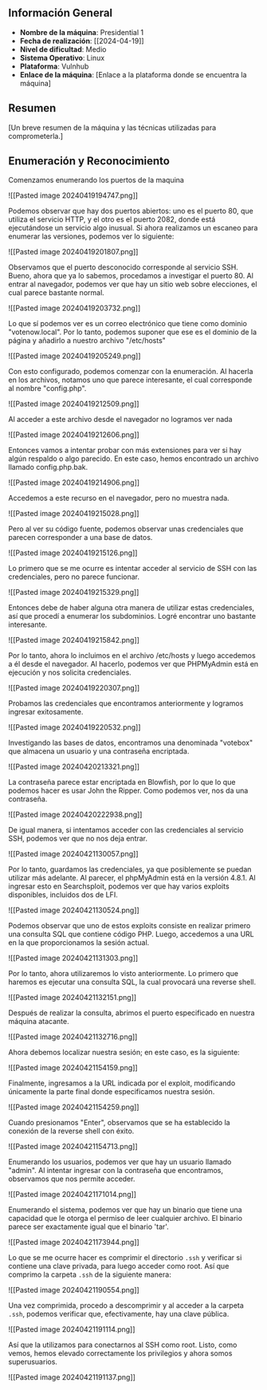 
## Información General

- **Nombre de la máquina**: Presidential 1
- **Fecha de realización**: [[2024-04-19]]
- **Nivel de dificultad**: Medio
- **Sistema Operativo**: Linux
- **Plataforma**: Vulnhub
- **Enlace de la máquina**: [Enlace a la plataforma donde se encuentra la máquina]

## Resumen
[Un breve resumen de la máquina y las técnicas utilizadas para comprometerla.]

## Enumeración y Reconocimiento


Comenzamos enumerando los puertos de la maquina


![[Pasted image 20240419194747.png]]


Podemos observar que hay dos puertos abiertos: uno es el puerto 80, que utiliza el servicio HTTP, y el otro es el puerto 2082, donde está ejecutándose un servicio algo inusual. Si ahora realizamos un escaneo para enumerar las versiones, podemos ver lo siguiente:


![[Pasted image 20240419201807.png]]


Observamos que el puerto desconocido corresponde al servicio SSH. Bueno, ahora que ya lo sabemos, procedamos a investigar el puerto 80. Al entrar al navegador, podemos ver que hay un sitio web sobre elecciones, el cual parece bastante normal.

![[Pasted image 20240419203732.png]]


Lo que sí podemos ver es un correo electrónico que tiene como dominio "votenow.local". Por lo tanto, podemos suponer que ese es el dominio de la página y añadirlo a nuestro archivo "/etc/hosts"

![[Pasted image 20240419205249.png]]


Con esto configurado, podemos comenzar con la enumeración. Al hacerla en los archivos, notamos uno que parece interesante, el cual corresponde al nombre "config.php".


![[Pasted image 20240419212509.png]]



Al acceder a este archivo desde el navegador no logramos ver nada 



![[Pasted image 20240419212606.png]]


Entonces vamos a intentar probar con más extensiones para ver si hay algún respaldo o algo parecido. En este caso, hemos encontrado un archivo llamado config.php.bak.


![[Pasted image 20240419214906.png]]


Accedemos a este recurso en el navegador, pero no muestra nada.


![[Pasted image 20240419215028.png]]


Pero al ver su código fuente, podemos observar unas credenciales que parecen corresponder a una base de datos.


![[Pasted image 20240419215126.png]]

Lo primero que se me ocurre es intentar acceder al servicio de SSH con las credenciales, pero no parece funcionar.

![[Pasted image 20240419215329.png]]


Entonces debe de haber alguna otra manera de utilizar estas credenciales, así que procedí a enumerar los subdominios. Logré encontrar uno bastante interesante.


![[Pasted image 20240419215842.png]]


Por lo tanto, ahora lo incluimos en el archivo /etc/hosts y luego accedemos a él desde el navegador. Al hacerlo, podemos ver que PHPMyAdmin está en ejecución y nos solicita credenciales.


![[Pasted image 20240419220307.png]]

Probamos las credenciales que encontramos anteriormente y logramos ingresar exitosamente.


![[Pasted image 20240419220532.png]]

Investigando las bases de datos, encontramos una denominada "votebox" que almacena un usuario y una contraseña encriptada.


![[Pasted image 20240420213321.png]]


La contraseña parece estar encriptada en Blowfish, por lo que lo que podemos hacer es usar John the Ripper. Como podemos ver, nos da una contraseña.

![[Pasted image 20240420222938.png]]

De igual manera, si intentamos acceder con las credenciales al servicio SSH, podemos ver que no nos deja entrar.

![[Pasted image 20240421130057.png]]


Por lo tanto, guardamos las credenciales, ya que posiblemente se puedan utilizar más adelante. Al parecer, el phpMyAdmin está en la versión 4.8.1. Al ingresar esto en Searchsploit, podemos ver que hay varios exploits disponibles, incluidos dos de LFI.


![[Pasted image 20240421130524.png]]


Podemos observar que uno de estos exploits consiste en realizar primero una consulta SQL que contiene código PHP. Luego, accedemos a una URL en la que proporcionamos la sesión actual.


![[Pasted image 20240421131303.png]]


Por lo tanto, ahora utilizaremos lo visto anteriormente. Lo primero que haremos es ejecutar una consulta SQL, la cual provocará una reverse shell.


![[Pasted image 20240421132151.png]]


Después de realizar la consulta, abrimos el puerto especificado en nuestra máquina atacante.


![[Pasted image 20240421132716.png]]


Ahora debemos localizar nuestra sesión; en este caso, es la siguiente:


![[Pasted image 20240421154159.png]]


  
Finalmente, ingresamos a la URL indicada por el exploit, modificando únicamente la parte final donde especificamos nuestra sesión.

![[Pasted image 20240421154259.png]]


  
Cuando presionamos "Enter", observamos que se ha establecido la conexión de la reverse shell con éxito.


![[Pasted image 20240421154713.png]]



Enumerando los usuarios, podemos ver que hay un usuario llamado "admin". Al intentar ingresar con la contraseña que encontramos, observamos que nos permite acceder.


![[Pasted image 20240421171014.png]]


Enumerando el sistema, podemos ver que hay un binario que tiene una capacidad que le otorga el permiso de leer cualquier archivo. El binario parece ser exactamente igual que el binario 'tar'.

![[Pasted image 20240421173944.png]]



Lo que se me ocurre hacer es comprimir el directorio `.ssh` y verificar si contiene una clave privada, para luego acceder como root. Así que comprimo la carpeta `.ssh` de la siguiente manera:

![[Pasted image 20240421190554.png]]


Una vez comprimida, procedo a descomprimir y al acceder a la carpeta `.ssh`, podemos verificar que, efectivamente, hay una clave pública.

![[Pasted image 20240421191114.png]]




Así que la utilizamos para conectarnos al SSH como root. Listo, como vemos, hemos elevado correctamente los privilegios y ahora somos superusuarios.

![[Pasted image 20240421191137.png]]



